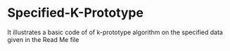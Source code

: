 # Specified-K-Prototype
It illustrates a basic code of of k-prototype algorithm on the specified data given in the Read Me file
